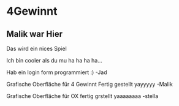 # 4Gewinnt
<h2> Malik war Hier </h2>
<p>Das wird ein nices Spiel</p>
<p>Ich bin cooler als du mu ha ha ha ha...</p>
<p>Hab ein login form programmiert :) -Jad</p>
<p>Grafische Oberfläche für 4 Gewinnt Fertig gestellt yayyyyy -Malik<p/>
<p>Grafische Oberfläche für OX fertig grstellt yaaaaaaaa -stella </p>
